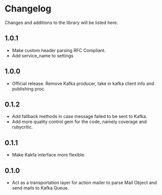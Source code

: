 # Changelog

Changes and additions to the library will be listed here.

## 1.0.1
- Make custom header parsing RFC Compliant.
- Add service_name to settings

## 1.0.0
- Official release. Remove Kafka producer, take in kafka client info and publishing proc.

## 0.1.2
- Add fallback methods in case message failed to be sent to Kafka.
- Add more quality control gem for the code, namely coverage and rubycritic.

## 0.1.1
- Make Kakfa interface more flexible.

## 0.1.0
- Act as a transportation layer for action mailer to parse Mail Object and send mails to Kafka Queue.

